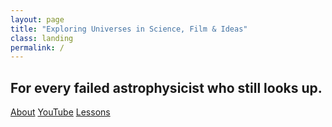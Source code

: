 ```yaml
---
layout: page
title: "Exploring Universes in Science, Film & Ideas"
class: landing
permalink: /
---
```


<div class="hero">
  <h2 class="hero-kicker">For every failed astrophysicist who still looks up.</h2>
  <div class="hero-cta">
    <a class="btn" href="{{ '/about/' | relative_url }}">About</a>
    <a class="btn ghost" href="https://www.youtube.com/@TheFailedAstrophysicist">YouTube</a>
    <a class="btn ghost" href="{{ '/lessons/' | relative_url }}">Lessons</a>
  </div>
</div>
